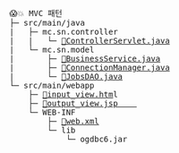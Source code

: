 <pre>
😱💥 MVC 패턴    
├─ src/main/java		
| 	├─ mc.sn.controller
|	|	└─ <a href ="https://github.com/kcy97328/Multicampus/blob/121a950c372ae3fe1e5d76c6eb62b39e463ee883/MVC/ControllerServlet.java">📝ControllerServlet.java</a>  
|	└─ mc.sn.model	
|		├─ <a href ="https://github.com/kcy97328/Multicampus/blob/121a950c372ae3fe1e5d76c6eb62b39e463ee883/MVC/BusinessService.java">📝BusinessService.java</a>
|		├─ <a href ="https://github.com/kcy97328/Multicampus/blob/121a950c372ae3fe1e5d76c6eb62b39e463ee883/MVC/ConnectionManager.java">📝ConnectionManager.java</a>
|		└─ <a href ="https://github.com/kcy97328/Multicampus/blob/121a950c372ae3fe1e5d76c6eb62b39e463ee883/MVC/JobsDAO.java">📝JobsDAO.java</a>
└─ src/main/webapp 	
	├─ <a href ="https://github.com/kcy97328/Multicampus/blob/121a950c372ae3fe1e5d76c6eb62b39e463ee883/MVC/input_view.html">📝input_view.htm</a>l	
	├─ <a href ="https://github.com/kcy97328/Multicampus/blob/121a950c372ae3fe1e5d76c6eb62b39e463ee883/MVC/output_view.jsp">📝output_view.jsp	</a>
	└─ WEB-INF	
		├─ <a href ="https://github.com/kcy97328/Multicampus/blob/121a950c372ae3fe1e5d76c6eb62b39e463ee883/MVC/web.xml">📝web.xml</a>
		└─ lib	
		    └─ ogdbc6.jar
</pre>
